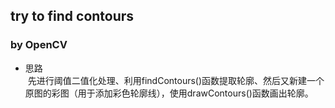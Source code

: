 try to find contours
------

### by OpenCV
* 思路  
  先进行阈值二值化处理、利用findContours()函数提取轮廓、然后又新建一个原图的彩图（用于添加彩色轮廓线），使用drawContours()函数画出轮廓。

